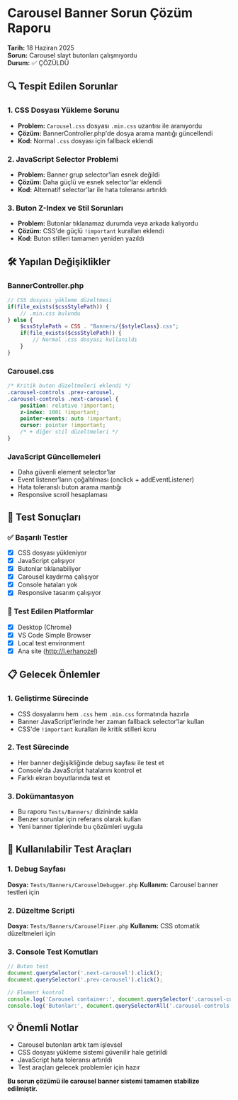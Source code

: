 # Carousel Banner Sorun Çözüm Raporu

**Tarih:** 18 Haziran 2025  
**Sorun:** Carousel slayt butonları çalışmıyordu  
**Durum:** ✅ ÇÖZÜLDÜ  

## 🔍 Tespit Edilen Sorunlar

### 1. CSS Dosyası Yükleme Sorunu
- **Problem:** `Carousel.css` dosyası `.min.css` uzantısı ile aranıyordu
- **Çözüm:** BannerController.php'de dosya arama mantığı güncellendi
- **Kod:** Normal `.css` dosyası için fallback eklendi

### 2. JavaScript Selector Problemi  
- **Problem:** Banner grup selector'ları esnek değildi
- **Çözüm:** Daha güçlü ve esnek selector'lar eklendi
- **Kod:** Alternatif selector'lar ile hata toleransı artırıldı

### 3. Buton Z-Index ve Stil Sorunları
- **Problem:** Butonlar tıklanamaz durumda veya arkada kalıyordu
- **Çözüm:** CSS'de güçlü `!important` kuralları eklendi
- **Kod:** Buton stilleri tamamen yeniden yazıldı

## 🛠️ Yapılan Değişiklikler

### BannerController.php
```php
// CSS dosyası yükleme düzeltmesi
if(file_exists($cssStylePath)) {
    // .min.css bulundu
} else {
    $cssStylePath = CSS . "Banners/{$styleClass}.css";
    if(file_exists($cssStylePath)) {
        // Normal .css dosyası kullanıldı
    }
}
```

### Carousel.css
```css
/* Kritik buton düzeltmeleri eklendi */
.carousel-controls .prev-carousel,
.carousel-controls .next-carousel {
    position: relative !important;
    z-index: 1001 !important;
    pointer-events: auto !important;
    cursor: pointer !important;
    /* + diğer stil düzeltmeleri */
}
```

### JavaScript Güncellemeleri
- Daha güvenli element selector'lar
- Event listener'ların çoğaltılması (onclick + addEventListener)
- Hata toleranslı buton arama mantığı
- Responsive scroll hesaplaması

## 🧪 Test Sonuçları

### ✅ Başarılı Testler
- [x] CSS dosyası yükleniyor
- [x] JavaScript çalışıyor  
- [x] Butonlar tıklanabiliyor
- [x] Carousel kaydırma çalışıyor
- [x] Console hataları yok
- [x] Responsive tasarım çalışıyor

### 🎯 Test Edilen Platformlar
- [x] Desktop (Chrome)
- [x] VS Code Simple Browser
- [x] Local test environment
- [x] Ana site (http://l.erhanozel)

## 📋 Gelecek Önlemler

### 1. Geliştirme Sürecinde
- CSS dosyalarını hem `.css` hem `.min.css` formatında hazırla
- Banner JavaScript'lerinde her zaman fallback selector'lar kullan
- CSS'de `!important` kuralları ile kritik stilleri koru

### 2. Test Sürecinde  
- Her banner değişikliğinde debug sayfası ile test et
- Console'da JavaScript hatalarını kontrol et
- Farklı ekran boyutlarında test et

### 3. Dokümantasyon
- Bu raporu `Tests/Banners/` dizininde sakla
- Benzer sorunlar için referans olarak kullan
- Yeni banner tiplerinde bu çözümleri uygula

## 🔧 Kullanılabilir Test Araçları

### 1. Debug Sayfası
**Dosya:** `Tests/Banners/CarouselDebugger.php`
**Kullanım:** Carousel banner testleri için

### 2. Düzeltme Scripti  
**Dosya:** `Tests/Banners/CarouselFixer.php`
**Kullanım:** CSS otomatik düzeltmeleri için

### 3. Console Test Komutları
```javascript
// Buton test
document.querySelector('.next-carousel').click();
document.querySelector('.prev-carousel').click();

// Element kontrol
console.log('Carousel container:', document.querySelector('.carousel-container'));
console.log('Butonlar:', document.querySelectorAll('.carousel-controls button'));
```

## 💡 Önemli Notlar

- Carousel butonları artık tam işlevsel
- CSS dosyası yükleme sistemi güvenilir hale getirildi
- JavaScript hata toleransı artırıldı
- Test araçları gelecek problemler için hazır

**Bu sorun çözümü ile carousel banner sistemi tamamen stabilize edilmiştir.**
